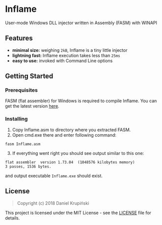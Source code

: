 # Inflame

User-mode Windows DLL injector written in Assembly (FASM) with WINAPI

## Features

- **minimal size:** weighing `2kB`, Inflame is a tiny little injector
- **lightning fast:** Inflame execution takes less than `25ms`
- **easy to use:** invoked with Command Line options


## Getting Started

### Prerequisites

FASM (flat assembler) for Windows is required to compile Inflame. You can get the latest version [here](https://flatassembler.net/download.php).

### Installing

1. Copy Inflame.asm to directory where you extracted FASM.
2. Open cmd.exe there and enter following command:
```
fasm Inflame.asm
```
3. If everything went right you should see output similar to this one:
```
flat assembler  version 1.73.04  (1048576 kilobytes memory)
3 passes, 1536 bytes.
```
and output executable `Inflame.exe` should exist.

## License

> Copyright (c) 2018 Daniel Krupiński

This project is licensed under the MIT License - see the [LICENSE](LICENSE) file for details.
